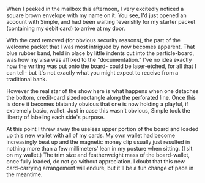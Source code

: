 When I peeked in the mailbox this afternoon, I very excitedly noticed a square brown envelope with my name on it. You see, I'd just opened an account with Simple, and had been waiting feverishly for my starter packet (containing my debit card) to arrive at my door.

With the card removed (for obvious security reasons), the part of the welcome packet that I was most intrigued by now becomes apparent. That blue rubber band, held in place by little indents cut into the particle-board, was how my visa was affixed to the "documentation." I've no idea exactly how the writing was put onto the board- could be laser-etched, for all that I can tell- but it's not exactly what you might expect to receive from a traditional bank.

However the real star of the show here is what happens when one detaches the bottom, credit-card sized rectangle along the perforated line. Once this is done it becomes blatantly obvious that one is now holding a playful, if extremely basic, wallet. Just in case this wasn't obvious, Simple took the liberty of labeling each side's purpose.

At this point I threw away the useless upper portion of the board and loaded up this new wallet with all of my cards. My own wallet had become increasingly beat up and the magnetic money clip usually just resulted in nothing more than a few millimeters' lean in my posture when sitting. (I sit on my wallet.) The trim size and featherweight mass of the board-wallet, once fully loaded, do not go without appreciation. I doubt that this new card-carrying arrangement will endure, but it'll be a fun change of pace in the meantime.